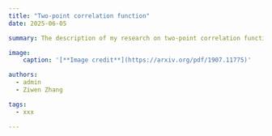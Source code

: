 ```yaml
---
title: "Two-point correlation function"
date: 2025-06-05

summary: The description of my research on two-point correlation function.

image:
    caption: '[**Image credit**](https://arxiv.org/pdf/1907.11775)'

authors:
  - admin
  - Ziwen Zhang

tags:
  - xxx

---
```


